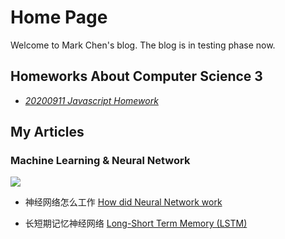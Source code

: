 # Home Page

Welcome to Mark Chen's blog. The blog is in testing phase now.

## Homeworks About Computer Science 3
* <a href="https://markchenyutian.github.io/Markchen_Blog/Javascript_Homework/Homework_01.html"> <em>20200911 Javascript Homework</em> </a>



## My Articles

### Machine Learning & Neural Network

![](https://markchenyutian.github.io/Markchen_Blog/Assets/1.png)

* 神经网络怎么工作 [How did Neural Network work](https://markchenyutian.github.io/Markchen_Blog/Articles/Why_Neural_Network_work/神经网络为什么work.md)

* 长短期记忆神经网络 [Long-Short Term Memory (LSTM)](https://markchenyutian.github.io/Markchen_Blog/Articles/Long_Short_Term_Memory_Intro/LSTM.md)